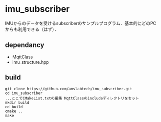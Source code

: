 # imu_subscriber

IMUからのデータを受けるsubscriberのサンプルプログラム．基本的にどのPCからも利用できる（はず）．


## dependancy
- MqttClass
- imu_structure.hpp



## build
```
git clone https://github.com/amslabtech/imu_subscriber.git
cd imu_subscriber
...ここでCMakeList.txtの編集 MqttClassのincludeディレクトリをセット
mkdir build
cd build
cmake ..
make
```



